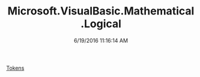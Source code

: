 ﻿---
title: Microsoft.VisualBasic.Mathematical.Logical
date: 6/19/2016 11:16:14 AM
---

[Tokens](T-Microsoft.VisualBasic.Mathematical.Logical.Tokens.html)
